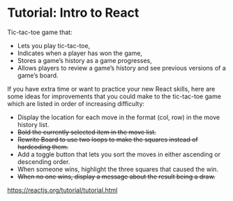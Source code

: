 # Tutorial: Intro to React

Tic-tac-toe game that:

* Lets you play tic-tac-toe,
* Indicates when a player has won the game,
* Stores a game’s history as a game progresses,
* Allows players to review a game’s history and see previous versions of a game’s board.

If you have extra time or want to practice your new React skills, here are some ideas for improvements that you could make to the tic-tac-toe game which are listed in order of increasing difficulty:

* Display the location for each move in the format (col, row) in the move history list.
* ~~Bold the currently selected item in the move list.~~
*  ~~Rewrite Board to use two loops to make the squares instead of hardcoding them.~~
* Add a toggle button that lets you sort the moves in either ascending or descending order.
* When someone wins, highlight the three squares that caused the win.
* ~~When no one wins, display a message about the result being a draw.~~

https://reactjs.org/tutorial/tutorial.html